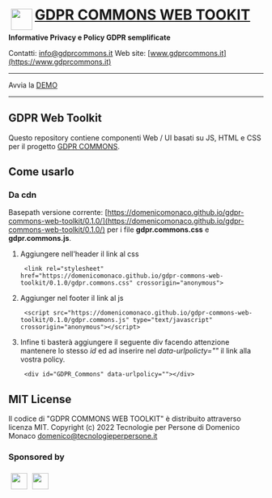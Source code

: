 # <img align="left" style="margin:5px" src="_icon/logo/logo-gdpr-commons-64.png?raw=true" height="42" /> [GDPR COMMONS WEB TOOKIT](https://www.gdprcommons.it)

**Informative Privacy e Policy GDPR semplificate**


Contatti: [info@gdprcommons.it](mailto:info@gdprcommons.it)
Web site: [www.gdprcommons.it](https://www.gdprcommons.it)

------
Avvia la [DEMO](https://domenicomonaco.github.io/gdpr-commons-web-toolkit/)

----

## GDPR Web Toolkit

Questo repository contiene componenti Web / UI basati su JS, HTML e CSS per il progetto [GDPR COMMONS](https://www.gdprcommons.it).


## Come usarlo

### Da cdn

Basepath versione corrente: [https://domenicomonaco.github.io/gdpr-commons-web-toolkit/0.1.0/](https://domenicomonaco.github.io/gdpr-commons-web-toolkit/0.1.0/)
 per i file
 **gdpr.commons.css** e **gdpr.commons.js**.
	
1. Aggiungere nell'header il link al css

		<link rel="stylesheet" href="https://domenicomonaco.github.io/gdpr-commons-web-toolkit/0.1.0/gdpr.commons.css" crossorigin="anonymous">
    
2. Aggiunger nel footer il link al js

		<script src="https://domenicomonaco.github.io/gdpr-commons-web-toolkit/0.1.0/gdpr.commons.js" type="text/javascript" crossorigin="anonymous"></script>
    
3. Infine ti basterà aggiungere il seguente div facendo attenzione mantenere lo stesso *id* ed ad inserire nel *data-urlpolicty=""* il link alla vostra policy.
	
		<div id="GDPR_Commons" data-urlpolicy=""></div>


## MIT License

Il codice di "GDPR COMMONS WEB TOOLKIT" è distribuito attraverso licenza MIT. Copyright (c) 2022 Tecnologie per Persone di Domenico Monaco <domenico@tecnologieperpersone.it>

### Sponsored by
[<img align="left" style="margin:5px" src="http://cdn.tecnologieperpersone.it/img/dmonaco_happy_hacking.png" height="32" />](https://blog.domenicomonaco.it)

[<img style="margin:5px;" src="http://cdn.tecnologieperpersone.it/img/tecnologie-per-persone-logo.png" height="32" />](https://tecnologieperpersone.it)